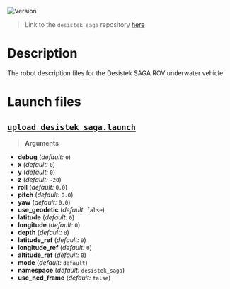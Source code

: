 ![Version](https://img.shields.io/badge/version-0.3.2-brightgreen.svg)

> Link to the `desistek_saga` repository [here](https://github.com/uuvsimulator/desistek_saga)

# Description

The robot description files for the Desistek SAGA ROV underwater vehicle

# Launch files

## [`upload_desistek_saga.launch`](https://github.com/uuvsimulator/desistek_saga/tree/master/desistek_saga_description/launch/upload_desistek_saga.launch)

> **Arguments**

* **debug** (*default:* `0`)
* **x** (*default:* `0`)
* **y** (*default:* `0`)
* **z** (*default:* `-20`)
* **roll** (*default:* `0.0`)
* **pitch** (*default:* `0.0`)
* **yaw** (*default:* `0.0`)
* **use_geodetic** (*default:* `false`)
* **latitude** (*default:* `0`)
* **longitude** (*default:* `0`)
* **depth** (*default:* `0`)
* **latitude_ref** (*default:* `0`)
* **longitude_ref** (*default:* `0`)
* **altitude_ref** (*default:* `0`)
* **mode** (*default:* `default`)
* **namespace** (*default:* `desistek_saga`)
* **use_ned_frame** (*default:* `false`)

